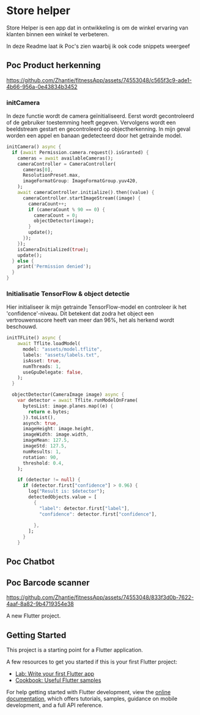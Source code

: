 # Store helper

Store Helper is een app dat in ontwikkeling is om de winkel ervaring van klanten binnen een winkel te verbeteren.

In deze Readme laat ik Poc's zien waarbij ik ook code snippets weergeef

## Poc Product herkenning

https://github.com/Zhantie/fitnessApp/assets/74553048/c565f3c9-ade1-4b66-956a-0e43834b3452


### initCamera
In deze functie wordt de camera geïnitialiseerd. Eerst wordt gecontroleerd of de gebruiker toestemming heeft gegeven. Vervolgens wordt een beeldstream gestart en gecontroleerd op objectherkenning. In mijn geval worden een appel en banaan gedetecteerd door het getrainde model.

```dart
initCamera() async {
  if (await Permission.camera.request().isGranted) {
    cameras = await availableCameras();
    cameraController = CameraController(
      cameras[0],
      ResolutionPreset.max,
      imageFormatGroup: ImageFormatGroup.yuv420,
    );
    await cameraController.initialize().then((value) {
      cameraController.startImageStream((image) {
        cameraCount++;
        if (cameraCount % 90 == 0) {
          cameraCount = 0;
          objectDetector(image);
        }
        update();
      });
    });
    isCameraInitialized(true);
    update();
  } else {
    print('Permission denied');
  }
}
```

### Initialisatie TensorFlow & object detectie
Hier initialiseer ik mijn getrainde TensorFlow-model en controleer ik het 'confidence'-niveau. Dit betekent dat zodra het object een vertrouwensscore heeft van meer dan 96%, het als herkend wordt beschouwd.

```dart
initTFLite() async {
    await Tflite.loadModel(
      model: "assets/model.tflite",
      labels: "assets/labels.txt",
      isAsset: true,
      numThreads: 1,
      useGpuDelegate: false,
    );
  }

  objectDetector(CameraImage image) async {
    var detector = await Tflite.runModelOnFrame(
      bytesList: image.planes.map((e) {
        return e.bytes;
      }).toList(),
      asynch: true,
      imageHeight: image.height,
      imageWidth: image.width,
      imageMean: 127.5,
      imageStd: 127.5,
      numResults: 1,
      rotation: 90,
      threshold: 0.4,
    );

    if (detector != null) {
      if (detector.first["confidence"] > 0.96) {
        log("Result is: $detector");
        detectedObjects.value = [
          {
            "label": detector.first["label"],
            "confidence": detector.first["confidence"],
            
          },
        ];
      }
    }
```

## Poc Chatbot
## Poc Barcode scanner

https://github.com/Zhantie/fitnessApp/assets/74553048/833f3d0b-7622-4aaf-8a82-9b4719354e38





A new Flutter project.

## Getting Started

This project is a starting point for a Flutter application.

A few resources to get you started if this is your first Flutter project:

- [Lab: Write your first Flutter app](https://docs.flutter.dev/get-started/codelab)
- [Cookbook: Useful Flutter samples](https://docs.flutter.dev/cookbook)

For help getting started with Flutter development, view the
[online documentation](https://docs.flutter.dev/), which offers tutorials,
samples, guidance on mobile development, and a full API reference.

